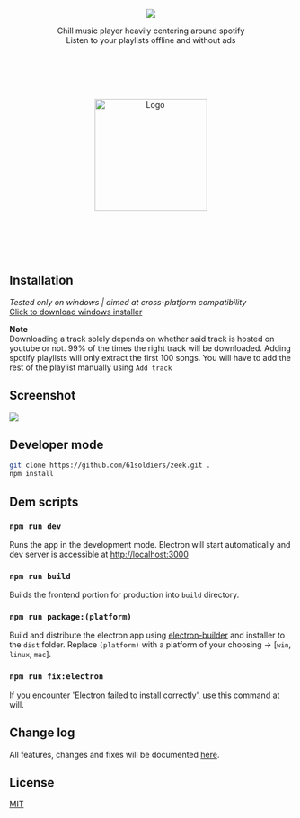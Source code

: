 <p align="center">
  <img src="https://cdn.discordapp.com/attachments/680880287864848428/897886404019908618/ZEEK.png">
</p>
<p align="center">
  <span>Chill music player heavily centering around spotify</span><br/>
  <span>Listen to your playlists offline and without ads</span>
  </p>
  <br/><br/><br/>
  <br/>
<p align="center" ><img src="https://cdn.discordapp.com/attachments/680880287864848428/897851702374432828/zeek_icon.png" alt="Logo" width="200" height="200"></p>  
<br/><br/><br/><br/>

## Installation
*Tested only on windows | aimed at cross-platform compatibility*<br/>
[Click to download windows installer](https://github.com/61soldiers/zeek/releases/download/0.1.0/Zeek.Setup.0.1.0.exe)

**Note** <br/>
Downloading a track solely depends on whether said track is hosted on youtube or not. 99% of the times the right track will be downloaded.
Adding spotify playlists will only extract the first 100 songs. You will have to add the rest of the playlist manually using `Add track`

## Screenshot
<img src="https://cdn.discordapp.com/attachments/680880287864848428/897880296475734026/unknown.png">

## Developer mode

```bash
git clone https://github.com/61soldiers/zeek.git .
npm install
```

## Dem scripts

### `npm run dev`

Runs the app in the development mode.
Electron will start automatically and dev server is accessible at [http://localhost:3000](http://localhost:3000)

### `npm run build`

Builds the frontend portion for production into `build` directory.

### `npm run package:(platform)`

Build and distribute the electron app using [electron-builder](https://www.electron.build/) and installer to the `dist` folder. 
Replace `(platform)` with a platform of your choosing -> [`win`, `linux`, `mac`]. 

### `npm run fix:electron`

If you encounter 'Electron failed to install correctly', use this command at will.

## Change log
All features, changes and fixes will be documented [here](https://github.com/61soldiers/zeek/blob/master/CHANGELOG.md).

## License
[MIT](https://github.com/61soldiers/zeek/blob/master/LICENSE)